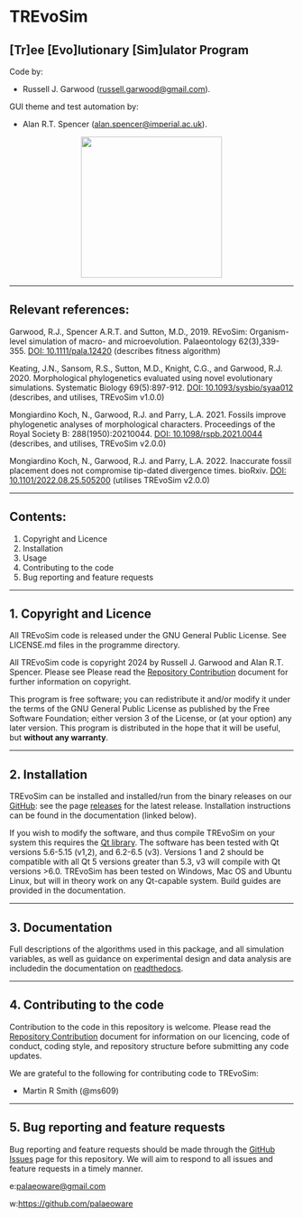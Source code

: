 # TREvoSim
## [Tr]ee [Evo]lutionary [Sim]ulator Program

Code by:
 - Russell J. Garwood (russell.garwood@gmail.com).

GUI theme and test automation by:
 - Alan R.T. Spencer (alan.spencer@imperial.ac.uk).

<p align="center">
  <img width="250" height="250" src="./resources/palaeoware_logo_square.png">
</p>

_____

## Relevant references:
Garwood, R.J., Spencer A.R.T. and Sutton, M.D., 2019. REvoSim: Organism-level simulation of macro- and microevolution. Palaeontology 62(3),339-355. [DOI: 10.1111/pala.12420](https://doi.org/10.1111/pala.12420) (describes fitness algorithm)

Keating, J.N., Sansom, R.S., Sutton, M.D., Knight, C.G., and Garwood, R.J. 2020. Morphological phylogenetics evaluated using novel evolutionary simulations. Systematic Biology 69(5):897-912. [DOI: 10.1093/sysbio/syaa012](https://doi.org/10.1093/sysbio/syaa012) (describes, and utilises, TREvoSim v1.0.0)

Mongiardino Koch, N., Garwood, R.J. and Parry, L.A. 2021. Fossils improve phylogenetic analyses of morphological characters. Proceedings of the Royal Society B: 288(1950):20210044. [DOI: 10.1098/rspb.2021.0044](https://doi.org/10.1098/rspb.2021.0044) (describes, and utilises, TREvoSim v2.0.0)

Mongiardino Koch, N., Garwood, R.J. and Parry, L.A. 2022. Inaccurate fossil placement does not compromise tip-dated divergence times. bioRxiv. [DOI: 10.1101/2022.08.25.505200](https://doi.org/10.1101/2022.08.25.505200) (utilises TREvoSim v2.0.0) 

_____


## Contents:

1. Copyright and Licence
2. Installation
3. Usage
4. Contributing to the code
5. Bug reporting and feature requests

______

## 1. Copyright and Licence

All TREvoSim code is released under the GNU General Public License. See LICENSE.md files in the programme directory.

All TREvoSim code is copyright 2024 by Russell J. Garwood and Alan R.T. Spencer. Please see  Please read the [Repository Contribution](https://github.com/palaeoware/repoconventions) document for further information on copyright. 

This program is free software; you can redistribute it and/or modify it under the terms of the GNU General Public License as published by the Free Software Foundation; either version 3 of the License, or (at your option) any later version. This program is distributed in the hope that it will be useful, but **without any warranty**.
______

## 2. Installation

TREvoSim can be installed and installed/run from the binary releases on our [GitHub](https://github.com/palaeoware): see the page [releases](https://github.com/palaeoware/trevosim/releases) for the latest release. Installation instructions can be found in the documentation (linked below).

If you wish to modify the software, and thus compile TREvoSim on your system this requires the [Qt library](https://www.qt.io). The software has been tested with Qt versions 5.6-5.15 (v1,2), and 6.2-6.5 (v3). Versions 1 and 2 should be compatible with all Qt 5 versions greater than 5.3, v3 will compile with Qt versions >6.0. TREvoSim has been tested on Windows, Mac OS and Ubuntu Linux, but will in theory work on any Qt-capable system. Build guides are provided in the documentation.
_____

## 3. Documentation

Full descriptions of the algorithms used in this package, and all simulation variables, as well as guidance on experimental design and data analysis are includedin the documentation on [readthedocs](https://trevosim.readthedocs.io/en/latest/).

_____

## 4. Contributing to the code

Contribution to the code in this repository is welcome. Please read the [Repository Contribution](https://github.com/palaeoware/repoconventions) document for information on our licencing, code of conduct, coding style, and repository structure before submitting any code updates.

We are grateful to the following for contributing code to TREvoSim:

- Martin R Smith (@ms609)

_____

## 5. Bug reporting and feature requests

Bug reporting and feature requests should be made through the [GitHub Issues](../../issues) page for this repository. We will aim to respond to all issues and feature requests in a timely manner.

e:palaeoware@gmail.com

w:https://github.com/palaeoware
